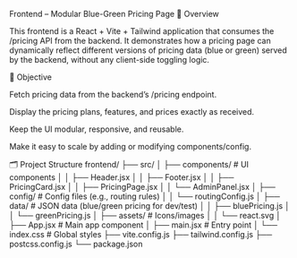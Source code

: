 Frontend – Modular Blue-Green Pricing Page
📌 Overview

This frontend is a React + Vite + Tailwind application that consumes the /pricing API from the backend.
It demonstrates how a pricing page can dynamically reflect different versions of pricing data (blue or green) served by the backend, without any client-side toggling logic.

🎯 Objective

Fetch pricing data from the backend’s /pricing endpoint.

Display the pricing plans, features, and prices exactly as received.

Keep the UI modular, responsive, and reusable.

Make it easy to scale by adding or modifying components/config.

🗂️ Project Structure
frontend/
 ├── src/
 │   ├── components/        # UI components
 │   │   ├── Header.jsx
 │   │   ├── Footer.jsx
 │   │   ├── PricingCard.jsx
 │   │   ├── PricingPage.jsx
 │   │   └── AdminPanel.jsx
 │   ├── config/            # Config files (e.g., routing rules)
 │   │   └── routingConfig.js
 │   ├── data/              # JSON data (blue/green pricing for dev/test)
 │   │   ├── bluePricing.js
 │   │   └── greenPricing.js
 │   ├── assets/            # Icons/images
 │   │   └── react.svg
 │   ├── App.jsx            # Main app component
 │   ├── main.jsx           # Entry point
 │   └── index.css          # Global styles
 ├── vite.config.js
 ├── tailwind.config.js
 ├── postcss.config.js
 └── package.json
